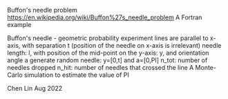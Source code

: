 Buffon's needle problem
https://en.wikipedia.org/wiki/Buffon%27s_needle_problem
A Fortran example

Buffon's needle - geometric probability experiment
lines are parallel to x-axis, with separation t (position of the needle on x-axis is irrelevant)
needle length: l, with position of the mid-point on the y-axis: y, and orientation angle a
generate random needle: y=[0,t] and a=[0,PI]
n_tot: number of needles dropped
n_hit: number of needles that crossed the line
A Monte-Carlo simulation to estimate the value of PI

Chen Lin
Aug 2022
